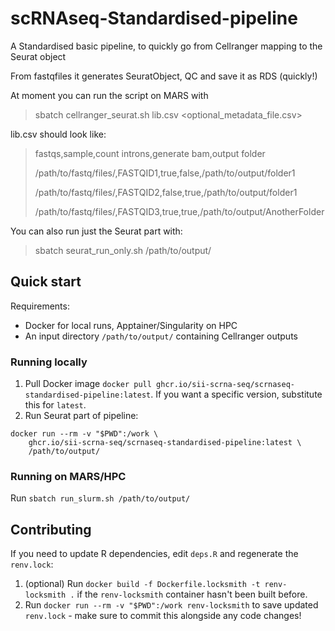 # scRNAseq-Standardised-pipeline
A Standardised basic pipeline, to quickly go from Cellranger mapping to the Seurat object

From fastqfiles it generates SeuratObject, QC and save it as RDS (quickly!)

At moment you can run the script on MARS with

> sbatch cellranger_seurat.sh lib.csv <optional_metadata_file.csv>

lib.csv should look like:

> fastqs,sample,count introns,generate bam,output folder
> 
> /path/to/fastq/files/,FASTQID1,true,false,/path/to/output/folder1
> 
> /path/to/fastq/files/,FASTQID2,false,true,/path/to/output/folder1
> 
> /path/to/fastq/files/,FASTQID3,true,true,/path/to/output/AnotherFolder

You can also run just the Seurat part with:

> sbatch seurat_run_only.sh /path/to/output/


## Quick start
Requirements:
* Docker for local runs, Apptainer/Singularity on HPC
* An input directory `/path/to/output/` containing Cellranger outputs

### Running locally

1) Pull Docker image `docker pull ghcr.io/sii-scrna-seq/scrnaseq-standardised-pipeline:latest`. If you want a specific version, substitute this for `latest`.
2) Run Seurat part of pipeline:
```
docker run --rm -v "$PWD":/work \
    ghcr.io/sii-scrna-seq/scrnaseq-standardised-pipeline:latest \
    /path/to/output/
```

### Running on MARS/HPC
Run `sbatch run_slurm.sh /path/to/output/`

## Contributing
If you need to update R dependencies, edit `deps.R` and regenerate the `renv.lock`:
1) (optional) Run `docker build -f Dockerfile.locksmith -t renv-locksmith .` if the `renv-locksmith` container hasn't been built before.
2) Run `docker run --rm -v "$PWD":/work renv-locksmith` to save updated `renv.lock` - make sure to commit this alongside any code changes!
